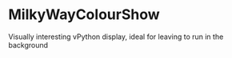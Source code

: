 # MilkyWayColourShow
Visually interesting vPython display, ideal for leaving to run in the background
